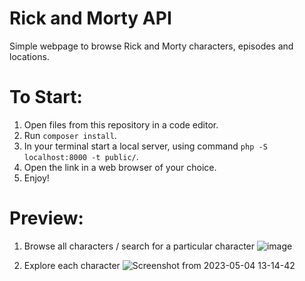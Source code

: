 # Rick and Morty API

Simple webpage to browse Rick and Morty characters, episodes and locations.

# To Start:

1. Open files from this repository in a code editor.
2. Run ```composer install```.
3. In your terminal start a local server, using command ```php -S localhost:8000 -t public/```.
4. Open the link in a web browser of your choice.
5. Enjoy!

# Preview:

1. Browse all characters / search for a particular character
![image](https://user-images.githubusercontent.com/123387229/236423469-34b3cebf-5a2f-428e-875c-9a54572751dc.png)


2. Explore each character
![Screenshot from 2023-05-04 13-14-42](https://user-images.githubusercontent.com/123387229/236178620-2e32da81-623b-4712-b8c5-94ab240ee7c5.png)

